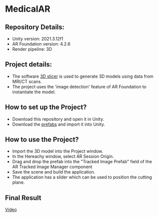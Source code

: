 # MedicalAR

## Repository Details:
- Unity version: 2021.3.12f1
- AR Foundation version: 4.2.6
- Render pipeline: 3D

## Project details:
- The software [3D slicer](https://www.slicer.org/) is used to generate 3D models using data from MRI/CT scans.
- The project uses the 'image detection' feature of AR Foundation to instantiate the model.

## How to set up the Project?
- Download this repository and open it in Unity.
- Download the [prefabs](https://drive.google.com/file/d/1dyyffUNvXz2GYMVw4ookfqkEeoKlNZUV/view?usp=sharing) and import it into Unity.

## How to use the Project?
- Import the 3D model into the Project window.
- In the Hereachy window, select AR Session Origin. 
- Drag and drop the prefab into the "Tracked Image Prefab" field of the AR Tracked Image Manager component   
- Save the scene and build the application.
- The application has a slider which can be used to position the cutting plane.

## Final Result 

[Video](https://drive.google.com/file/d/1XQ12g2MQkH_L42V7uOFmUR7GT4xoLS80/view?usp=share_link)
